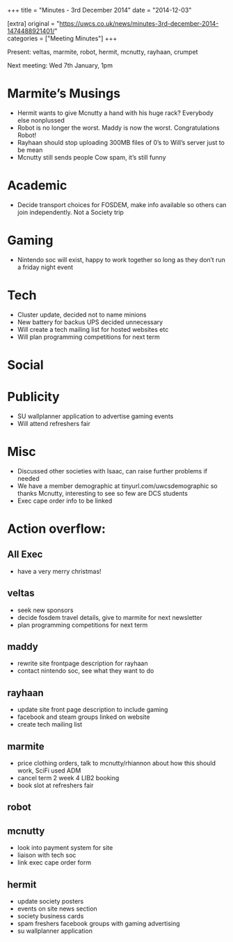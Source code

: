 +++
title = "Minutes - 3rd December 2014"
date = "2014-12-03"

[extra]
original = "https://uwcs.co.uk/news/minutes-3rd-december-2014-1474488921401/"    
categories = ["Meeting Minutes"]
+++

Present: veltas, marmite, robot, hermit, mcnutty, rayhaan, crumpet

Next meeting: Wed 7th January, 1pm

# Marmite’s Musings

  - Hermit wants to give Mcnutty a hand with his huge rack? Everybody else nonplussed
  - Robot is no longer the worst. Maddy is now the worst. Congratulations Robot\!
  - Rayhaan should stop uploading 300MB files of 0’s to Will’s server just to be mean
  - Mcnutty still sends people Cow spam, it’s still funny

# Academic

  - Decide transport choices for FOSDEM, make info available so others can join independently. Not a Society trip

# Gaming

  - Nintendo soc will exist, happy to work together so long as they don’t run a friday night event

# Tech

  - Cluster update, decided not to name minions
  - New battery for backus UPS decided unnecessary
  - Will create a tech mailing list for hosted websites etc
  - Will plan programming competitions for next term

# Social

# Publicity

  - SU wallplanner application to advertise gaming events
  - Will attend refreshers fair

# Misc

  - Discussed other societies with Isaac, can raise further problems if needed
  - We have a member demographic at tinyurl.com/uwcsdemographic so thanks Mcnutty, interesting to see so few are DCS students
  - Exec cape order info to be linked

# Action overflow:

## All Exec

  - have a very merry christmas\!

## veltas

  - seek new sponsors
  - decide fosdem travel details, give to marmite for next newsletter
  - plan programming competitions for next term

## maddy

  - rewrite site frontpage description for rayhaan
  - contact nintendo soc, see what they want to do

## rayhaan

  - update site front page description to include gaming
  - facebook and steam groups linked on website
  - create tech mailing list

## marmite

  - price clothing orders, talk to mcnutty/rhiannon about how this should work, SciFi used ADM
  - cancel term 2 week 4 LIB2 booking
  - book slot at refreshers fair

## robot

## mcnutty

  - look into payment system for site
  - liaison with tech soc
  - link exec cape order form

## hermit

  - update society posters
  - events on site news section
  - society business cards
  - spam freshers facebook groups with gaming advertising
  - su wallplanner application
